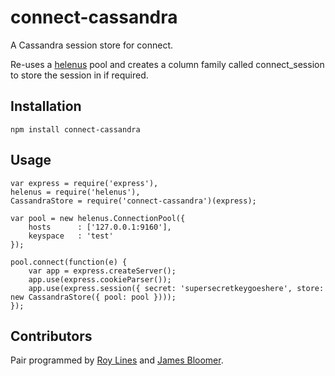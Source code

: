 # connect-cassandra
A Cassandra session store for connect.

Re-uses a [helenus](https://github.com/simplereach/helenus) pool and creates a column family called connect_session to store the session in if required.

## Installation
	npm install connect-cassandra

## Usage
	var express = require('express'),
    helenus = require('helenus'),
    CassandraStore = require('connect-cassandra')(express);

	var pool = new helenus.ConnectionPool({
	    hosts      : ['127.0.0.1:9160'],
	    keyspace   : 'test'
	});

	pool.connect(function(e) {
		var app = express.createServer();
		app.use(express.cookieParser());
		app.use(express.session({ secret: 'supersecretkeygoeshere', store: new CassandraStore({ pool: pool })));
	});

## Contributors
Pair programmed by [Roy Lines](http://roylines.co.uk) and [James Bloomer](https://github.com/jamesbloomer).
